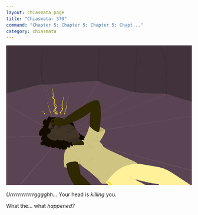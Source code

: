 ```yaml
---
layout: chiasmata_page
title: "Chiasmata: 370"
command: "Chapter 5: Chapter 5: Chapter 5: Chapt..."
category: chiasmata
---
```


![370](/chiasmata/images/narrative/368.png)

*Urrrrrrrrrrrrgggghh...* Your head is *killing* you.

What the... what *happened?*